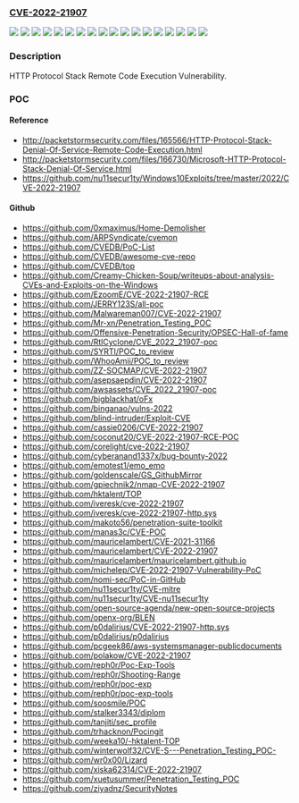 ### [CVE-2022-21907](https://cve.mitre.org/cgi-bin/cvename.cgi?name=CVE-2022-21907)
![](https://img.shields.io/static/v1?label=Product&message=Windows%2010%20Version%2020H2%20for%2032-bit%20Systems&color=blue)
![](https://img.shields.io/static/v1?label=Product&message=Windows%2010%20Version%2020H2%20for%20ARM64-based%20Systems&color=blue)
![](https://img.shields.io/static/v1?label=Product&message=Windows%2010%20Version%2020H2%20for%20x64-based%20Systems&color=blue)
![](https://img.shields.io/static/v1?label=Product&message=Windows%2010%20Version%2021H1%20for%2032-bit%20Systems&color=blue)
![](https://img.shields.io/static/v1?label=Product&message=Windows%2010%20Version%2021H1%20for%20ARM64-based%20Systems&color=blue)
![](https://img.shields.io/static/v1?label=Product&message=Windows%2010%20Version%2021H1%20for%20x64-based%20Systems&color=blue)
![](https://img.shields.io/static/v1?label=Product&message=Windows%2010%20Version%2021H2%20for%2032-bit%20Systems&color=blue)
![](https://img.shields.io/static/v1?label=Product&message=Windows%2010%20Version%2021H2%20for%20ARM64-based%20Systems&color=blue)
![](https://img.shields.io/static/v1?label=Product&message=Windows%2010%20Version%2021H2%20for%20x64-based%20Systems&color=blue)
![](https://img.shields.io/static/v1?label=Product&message=Windows%2011%20for%20ARM64-based%20Systems&color=blue)
![](https://img.shields.io/static/v1?label=Product&message=Windows%2011%20for%20x64-based%20Systems&color=blue)
![](https://img.shields.io/static/v1?label=Product&message=Windows%20Server%202022%20(Server%20Core%20installation)&color=blue)
![](https://img.shields.io/static/v1?label=Product&message=Windows%20Server%202022&color=blue)
![](https://img.shields.io/static/v1?label=Product&message=Windows%20Server%2C%20version%2020H2%20(Server%20Core%20Installation)&color=blue)
![](https://img.shields.io/static/v1?label=Product&message=Windows%20Server&color=blue)
![](https://img.shields.io/static/v1?label=Product&message=Windows&color=blue)
![](https://img.shields.io/static/v1?label=Version&message=n%2Fa&color=blue)
![](https://img.shields.io/static/v1?label=Vulnerability&message=Remote%20Code%20Execution&color=brighgreen)

### Description

HTTP Protocol Stack Remote Code Execution Vulnerability.

### POC

#### Reference
- http://packetstormsecurity.com/files/165566/HTTP-Protocol-Stack-Denial-Of-Service-Remote-Code-Execution.html
- http://packetstormsecurity.com/files/166730/Microsoft-HTTP-Protocol-Stack-Denial-Of-Service.html
- https://github.com/nu11secur1ty/Windows10Exploits/tree/master/2022/CVE-2022-21907

#### Github
- https://github.com/0xmaximus/Home-Demolisher
- https://github.com/ARPSyndicate/cvemon
- https://github.com/CVEDB/PoC-List
- https://github.com/CVEDB/awesome-cve-repo
- https://github.com/CVEDB/top
- https://github.com/Creamy-Chicken-Soup/writeups-about-analysis-CVEs-and-Exploits-on-the-Windows
- https://github.com/EzoomE/CVE-2022-21907-RCE
- https://github.com/JERRY123S/all-poc
- https://github.com/Malwareman007/CVE-2022-21907
- https://github.com/Mr-xn/Penetration_Testing_POC
- https://github.com/Offensive-Penetration-Security/OPSEC-Hall-of-fame
- https://github.com/RtlCyclone/CVE_2022_21907-poc
- https://github.com/SYRTI/POC_to_review
- https://github.com/WhooAmii/POC_to_review
- https://github.com/ZZ-SOCMAP/CVE-2022-21907
- https://github.com/asepsaepdin/CVE-2022-21907
- https://github.com/awsassets/CVE_2022_21907-poc
- https://github.com/bigblackhat/oFx
- https://github.com/binganao/vulns-2022
- https://github.com/blind-intruder/Exploit-CVE
- https://github.com/cassie0206/CVE-2022-21907
- https://github.com/coconut20/CVE-2022-21907-RCE-POC
- https://github.com/corelight/cve-2022-21907
- https://github.com/cyberanand1337x/bug-bounty-2022
- https://github.com/emotest1/emo_emo
- https://github.com/goldenscale/GS_GithubMirror
- https://github.com/gpiechnik2/nmap-CVE-2022-21907
- https://github.com/hktalent/TOP
- https://github.com/iveresk/cve-2022-21907
- https://github.com/iveresk/cve-2022-21907-http.sys
- https://github.com/makoto56/penetration-suite-toolkit
- https://github.com/manas3c/CVE-POC
- https://github.com/mauricelambert/CVE-2021-31166
- https://github.com/mauricelambert/CVE-2022-21907
- https://github.com/mauricelambert/mauricelambert.github.io
- https://github.com/michelep/CVE-2022-21907-Vulnerability-PoC
- https://github.com/nomi-sec/PoC-in-GitHub
- https://github.com/nu11secur1ty/CVE-mitre
- https://github.com/nu11secur1ty/CVE-nu11secur1ty
- https://github.com/open-source-agenda/new-open-source-projects
- https://github.com/openx-org/BLEN
- https://github.com/p0dalirius/CVE-2022-21907-http.sys
- https://github.com/p0dalirius/p0dalirius
- https://github.com/pcgeek86/aws-systemsmanager-publicdocuments
- https://github.com/polakow/CVE-2022-21907
- https://github.com/reph0r/Poc-Exp-Tools
- https://github.com/reph0r/Shooting-Range
- https://github.com/reph0r/poc-exp
- https://github.com/reph0r/poc-exp-tools
- https://github.com/soosmile/POC
- https://github.com/stalker3343/diplom
- https://github.com/tanjiti/sec_profile
- https://github.com/trhacknon/Pocingit
- https://github.com/weeka10/-hktalent-TOP
- https://github.com/winterwolf32/CVE-S---Penetration_Testing_POC-
- https://github.com/wr0x00/Lizard
- https://github.com/xiska62314/CVE-2022-21907
- https://github.com/xuetusummer/Penetration_Testing_POC
- https://github.com/ziyadnz/SecurityNotes

